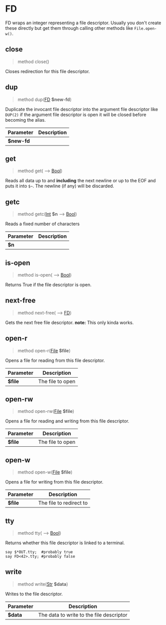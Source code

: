 # FD
 FD wraps an integer representing a file descriptor. Usually you don't create these directly but get them through calling other methods like `File.open-w()`.
## close
>method close()


 Closes redirection for this file descriptor.
## dup
>method dup([FD](./FD.md) **$new-fd**)


 Duplicate the invocant file descriptor into the argument file descriptor like `DUP(2)` if the argument file descriptor is open it will be closed before becoming the alias.

|Parameter|Description|
|---------|-----------|
|**$new-fd**||
## get
>method get( ⟶ [Bool](./Bool.md))


 Reads all data up to and **including** the next newline or up to the EOF and puts it into `$~`. The newline (if any) will be discarded.
## getc
>method getc([Int](./Int.md) **$n** ⟶ [Bool](./Bool.md))


 Reads a fixed number of characters

|Parameter|Description|
|---------|-----------|
|**$n**||
## is-open
>method is-open( ⟶ [Bool](./Bool.md))


 Returns True if the file descriptor is open.
## next-free
>method next-free( ⟶ [FD](./FD.md))


 Gets the next free file descriptor. **note:** This only kinda works.
## open-r
>method open-r([File](./File.md) **$file**)


 Opens a file for reading from this file descriptor.

|Parameter|Description|
|---------|-----------|
|**$file**| The file to open|
## open-rw
>method open-rw([File](./File.md) **$file**)


 Opens a file for reading and writing from this file descriptor.

|Parameter|Description|
|---------|-----------|
|**$file**| The file to open|
## open-w
>method open-w([File](./File.md) **$file**)


 Opens a file for writing from this file descriptor.

|Parameter|Description|
|---------|-----------|
|**$file**| The file to redirect to|
## tty
>method tty( ⟶ [Bool](./Bool.md))


 Returns whether this file descriptor is linked to a terminal.
```perl6
say $*OUT.tty;  #probably true
say FD<42>.tty; #probably false
```
## write
>method write([Str](./Str.md) **$data**)


 Writes to the file descriptor.

|Parameter|Description|
|---------|-----------|
|**$data**| The data to write to the file descriptor|
